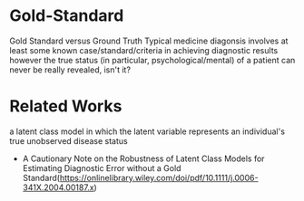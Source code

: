# Gold-Standard
Gold Standard versus Ground Truth
Typical medicine diagonsis involves at least some known case/standard/criteria in achieving diagnostic results 
however
the true status (in particular, psychological/mental) of a patient can never be really revealed, isn't it?


# Related Works
a latent class model in which the latent variable represents an individual's true unobserved disease status 
* A Cautionary Note on the Robustness of Latent Class Models for Estimating Diagnostic Error without a Gold Standard(https://onlinelibrary.wiley.com/doi/pdf/10.1111/j.0006-341X.2004.00187.x)

